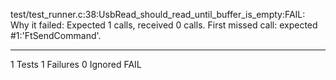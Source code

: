test/test_runner.c:38:UsbRead_should_read_until_buffer_is_empty:FAIL: Why it failed: Expected 1 calls, received 0 calls. First missed call: expected #1:'FtSendCommand'. 

-----------------------
1 Tests 1 Failures 0 Ignored 
FAIL
